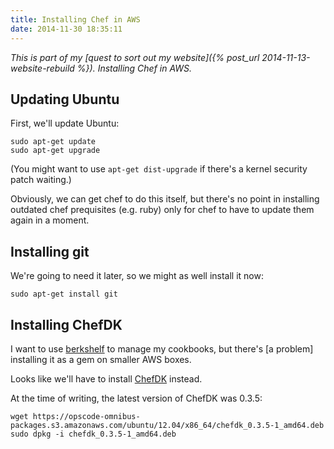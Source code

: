 ```yaml
---
title: Installing Chef in AWS
date: 2014-11-30 18:35:11
---
```


*This is part of my [quest to sort out my website]({% post_url 2014-11-13-website-rebuild %}).
Installing Chef in AWS.*

## Updating Ubuntu

First, we'll update Ubuntu:

    sudo apt-get update
    sudo apt-get upgrade

(You might want to use `apt-get dist-upgrade` if there's a kernel security patch waiting.)

Obviously, we can get chef to do this itself, but there's no point in
installing outdated chef prequisites (e.g. ruby) only for chef to have to
update them again in a moment.

## Installing git

We're going to need it later, so we might as well install it now:

    sudo apt-get install git

## Installing ChefDK

I want to use [berkshelf](http://berkshelf.com/) to manage my cookbooks, but
there's [a problem] installing it as a gem on smaller AWS boxes.

Looks like we'll have to install
[ChefDK](http://downloads.getchef.com/chef-dk/) instead.

At the time of writing, the latest version of ChefDK was 0.3.5:

    wget https://opscode-omnibus-packages.s3.amazonaws.com/ubuntu/12.04/x86_64/chefdk_0.3.5-1_amd64.deb
    sudo dpkg -i chefdk_0.3.5-1_amd64.deb
